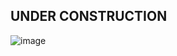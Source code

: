 ## UNDER CONSTRUCTION

![image](https://github.com/alfarasjb/Trade-Manager/assets/72119101/c5e2f1e5-c5bb-4c44-9863-ee8d3cfcd09d)
